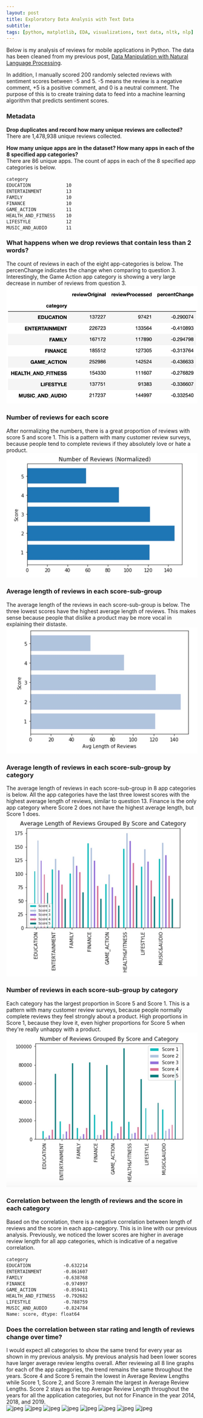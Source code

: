 ```yaml
---
layout: post
title: Exploratory Data Analysis with Text Data
subtitle:
tags: [python, matplotlib, EDA, visualizations, text data, nltk, nlp]
---
```


Below is my analysis of reviews for mobile applications in Python. The data has been cleaned from my previous post, [Data Manipulation with Natural Language Processing](https://nguyeneva.github.io/2019-12-12-NLTK-processing/).

In addition, I manually scored 200 randomly selected reviews with sentiment scores between -5 and 5. -5 means the review is a negative comment, +5 is a positive comment, and 0 is a neutral comment. The purpose of this is to create training data to feed into a machine learning algorithm that predicts sentiment scores. 

### Metadata
**Drop duplicates and record how many unique reviews are collected?**  
There are 1,478,938 unique reviews collected.  

**How many unique apps are in the dataset? How many apps in each of the 8 specified app categories?**  
There are 86 unique apps. The count of apps in each of the 8 specified app categories is below.  
```
category
EDUCATION             10
ENTERTAINMENT         13
FAMILY                10
FINANCE               10
GAME_ACTION           11
HEALTH_AND_FITNESS    10
LIFESTYLE             12
MUSIC_AND_AUDIO       11
```

### What happens when we drop reviews that contain less than 2 words?
The count of reviews in each of the eight app-categories is below. The percenChange indicates the change when comparing to question 3. Interestingly, the Game Action app category is showing a very large decrease in number of reviews from question 3.
![jpeg](/assets/img/EDA/1.jpeg)  

### Number of reviews for each score
After normalizing the numbers, there is a great proportion of reviews with score 5 and score 1. This is a pattern with many customer review surveys, because people tend to complete reviews if they absolutely love or hate a product.
![jpeg](/assets/img/EDA/2.jpeg)  

### Average length of reviews in each score-sub-group
The average length of the reviews in each score-sub-group is below. The three lowest scores have the highest average length of reviews. This makes sense because people that dislike a product may be more vocal in explaining their distaste.
![jpeg](/assets/img/EDA/3.jpeg)

###  Average length of reviews in each score-sub-group by category
The average length of reviews in each score-sub-group in 8 app categories is below. All the app categories have the last three lowest scores with the highest average length of reviews, similar to question 13. Finance is the only app category where Score 2 does not have the highest average length, but Score 1 does.
![jpeg](/assets/img/EDA/4.jpeg)

###  Number of reviews in each score-sub-group by category
Each category has the largest proportion in Score 5 and Score 1. This is a pattern with many customer review surveys, because people normally complete reviews they feel strongly about a product. High proportions in Score 1, because they love it, even higher proportions for Score 5 when they're really unhappy with a product.
![jpeg](/assets/img/EDA/5.jpeg)

### Correlation between the length of reviews and the score in each category
Based on the correlation, there is a negative correlation between length of reviews and the score in each app-category. This is in line with our previous analysis. Previously, we noticed the lower scores are higher in average review length for all app categories, which is indicative of a negative correlation.
```
category
EDUCATION            -0.632214
ENTERTAINMENT        -0.861607
FAMILY               -0.638768
FINANCE              -0.974997
GAME_ACTION          -0.859411
HEALTH_AND_FITNESS   -0.792682
LIFESTYLE            -0.788759
MUSIC_AND_AUDIO      -0.824784
Name: score, dtype: float64
```

### Does the correlation between star rating and length of reviews change over time?
I would expect all categories to show the same trend for every year as shown in my previous analysis. My previous analysis had been lower scores have larger average review lengths overall. After reviewing all 8 line graphs for each of the app categories, the trend remains the same throughout the years. Score 4 and Score 5 remain the lowest in Average Review Lengths while Score 1, Score 2, and Score 3 remain the largest in Average Review Lengths. Score 2 stays as the top Average Review Length throughout the years for all the application categories, but not for Finance in the year 2014, 2018, and 2019.  
![jpeg](/assets/img/EDA/6.jpeg)
![jpeg](/assets/img/EDA/7.jpeg)
![jpeg](/assets/img/EDA/8.jpeg)
![jpeg](/assets/img/EDA/9.jpeg)
![jpeg](/assets/img/EDA/10.jpeg)
![jpeg](/assets/img/EDA/11.jpeg)
![jpeg](/assets/img/EDA/12.jpeg)
![jpeg](/assets/img/EDA/13.jpeg)
